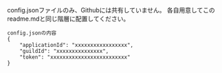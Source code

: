 config.jsonファイルのみ、Githubには共有していません。
各自用意してこのreadme.mdと同じ階層に配置してください。

```
config.jsonの内容
{
    "applicationId": "xxxxxxxxxxxxxxxxx",
    "guildId": "xxxxxxxxxxxxxxx",
    "token": "xxxxxxxxxxxxxxxxxxxxxxxxx"
}
```

